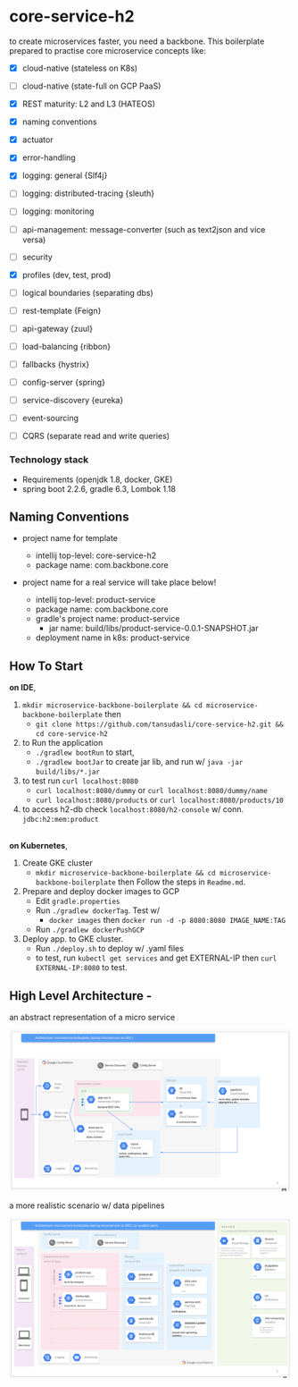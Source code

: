 # core-service-h2

to create microservices faster, you need a backbone. This boilerplate prepared to practise core microservice concepts like: 

- [x] cloud-native (stateless on K8s)
- [ ] cloud-native (state-full on GCP PaaS)
- [x] REST maturity: L2 and L3 (HATEOS)
- [x] naming conventions
- [x] actuator
- [x] error-handling
- [x] logging: general {Slf4j}
- [ ] logging: distributed-tracing {sleuth}
- [ ] logging: monitoring
- [ ] api-management: message-converter (such as text2json and vice versa)
- [ ] security
- [x] profiles (dev, test, prod)
- [ ] logical boundaries (separating dbs)
- [ ] rest-template {Feign}
- [ ] api-gateway {zuul}
- [ ] load-balancing {ribbon}
- [ ] fallbacks {hystrix}
- [ ] config-server {spring}
- [ ] service-discovery {eureka}
- [ ] event-sourcing
- [ ] CQRS (separate read and write queries)


### Technology stack

- Requirements (openjdk 1.8, docker, GKE)
- spring boot 2.2.6, gradle 6.3, Lombok 1.18


## Naming Conventions

- project name for template
    - intellij top-level: core-service-h2
    - package name: com.backbone.core

- project name for a real service will take place below!
    - intellij top-level: product-service
    - package name: com.backbone.core
    - gradle's project name: product-service
        - jar name: build/libs/product-service-0.0.1-SNAPSHOT.jar
    - deployment name in k8s: product-service

## How To Start

**on IDE**, 

1. `mkdir microservice-backbone-boilerplate && cd microservice-backbone-boilerplate` then
    - `git clone https://github.com/tansudasli/core-service-h2.git && cd core-service-h2`
2. to Run the application <br>
   * `./gradlew bootRun` to start,
   * `./gradlew bootJar` to create jar lib, and run w/ `java -jar build/libs/*.jar`
3. to test run `curl localhost:8080`
   * `curl localhost:8080/dummy` or `curl localhost:8080/dummy/name`
   * `curl localhost:8080/products` or `curl localhost:8080/products/10`
4. to access h2-db check `localhost:8080/h2-console`  w/ conn. `jdbc:h2:mem:product`

<br>**on Kubernetes**,

1. Create GKE cluster 
    - `mkdir microservice-backbone-boilerplate && cd microservice-backbone-boilerplate` then Follow the steps in `Readme.md`.
2. Prepare and deploy docker images to GCP
    - Edit `gradle.properties`
    - Run `./gradlew dockerTag`. Test w/ 
       - `docker images` then `docker run -d -p 8080:8080 IMAGE_NAME:TAG`
    - Run `./gradlew dockerPushGCP`
3. Deploy app. to GKE cluster.
    - Run `./deploy.sh` to deploy w/ .yaml files
    - to test, run `kubectl get services` and get EXTERNAL-IP then `curl EXTERNAL-IP:8080` to test.


## High Level Architecture - 

an abstract representation of a micro service

![Image](doc/microservice-highlevel-architecture.png)

a more realistic scenario w/ data pipelines

![Image](doc/microservice-architecture-in-detail.png)




